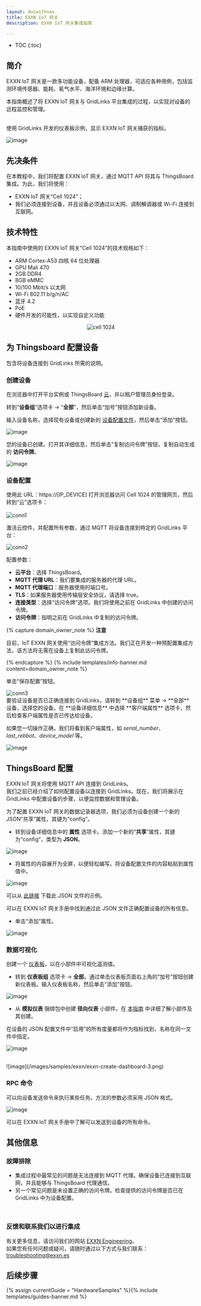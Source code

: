 ```yaml
---
layout: docwithnav
title: EXXN IoT 网关
description: EXXN IoT 网关集成指南

---
```


* TOC
{:toc}

## 简介

EXXN IoT 网关是一款多功能设备，配备 ARM 处理器，可适应各种用例，包括监测环境传感器、能耗、氡气水平、海洋环境和边缘计算。

本指南概述了将 EXXN IoT 网关与 GridLinks 平台集成的过程，以实现对设备的远程监控和管理。

<br>
使用 GridLinks 开发的仪表板示例，显示 EXXN IoT 网关捕获的指标。

![image](/images/samples/exxn/ennx-dashboard.png)

## 先决条件

在本教程中，我们将配置 EXXN IoT 网关，通过 MQTT API 将其与 ThingsBoard 集成。为此，我们将使用：

- EXXN IoT 网关“Cell 1024”；
- 我们必须连接到设备，并且设备必须通过以太网、调制解调器或 Wi-Fi 连接到互联网。

## 技术特性
本指南中使用的 EXXN IoT 网关“Cell 1024”的技术规格如下：
* ARM Cortex-A53 四核 64 位处理器
* GPU Mali 470
* 2GB DDR4
* 8GB eMMC
* 10/100 Mbit/s 以太网
* Wi-Fi 802.11 b/g/n/AC
* 蓝牙 4.2
* PoE
* 硬件开发的可能性，以实现自定义功能

<p align="center">
   <img src="/images/samples/exxn/cell_1024.jpg" alt="cell 1024">
</p>

## 为 Thingsboard 配置设备

包含将设备连接到 GridLinks 所需的说明。

### 创建设备

在浏览器中打开平台实例或 ThingsBoard [云](https://thingsboard.cloud/)，并以租户管理员身份登录。

转到“**设备组**”选项卡 -> “**全部**”，然后单击“加号”按钮添加新设备。

输入设备名称，选择现有设备或创建新的 [设备配置文件](https://thingsboard.io/docs/user-guide/device-profiles/)，然后单击“添加”按钮。

![image](/images/samples/exxn/exxn-create-device-cell-1.png)

您的设备已创建。打开其详细信息，然后单击“复制访问令牌”按钮，复制自动生成的 **访问令牌**。

![image](/images/samples/exxn/exxn-create-device-cell-2.png)

### 设备配置

使用此 URL：https://[IP_DEVICE] 打开浏览器访问 Cell 1024 的管理网页，然后转到“云”选项卡：
<br>
<br>
  <img src="/images/samples/exxn/conn1.png" alt="conn1">

激活云控件，并配置所有参数，通过 MQTT 将设备连接到特定的 GridLinks 平台：

<img src="/images/samples/exxn/conn2.png" alt="conn2">

配置参数：
- **云平台**：选择 ThingsBoard。
- **MQTT 代理 URL**：我们要集成的服务器的代理 URL。
- **MQTT 代理端口**：服务器使用的端口号。
- **TLS**：如果服务器使用传输层安全协议，请选择 true。
- **连接类型**：选择“访问令牌”选项。我们将使用之前在 GridLinks 中创建的访问令牌。
- **访问令牌**：指明之前在 GridLinks 中复制的访问令牌。

{% capture domain_owner_note %}
**注意**

目前，IoT EXXN 网关使用“访问令牌”集成方法。我们正在开发一种预配置集成方法，该方法将无需在设备上复制此访问令牌。

{% endcapture %}
{% include templates/info-banner.md content=domain_owner_note %}

单击“保存配置”按钮。

<img src="/images/samples/exxn/conn3.png" alt="conn3">

<br>
要验证设备是否已正确连接到 GridLinks，请转到 **设备组** 菜单 -> **全部** 设备，选择您的设备。在 **设备详细信息** 中选择 **客户端属性** 选项卡，然后检查客户端属性是否已传达给设备。

如果您一切操作正确，我们将看到客户端属性，如 *serial_number*、*last_rebbot*、*device_model* 等。

![image](/images/samples/exxn/exxn-client-attributes-device-1.png)

## ThingsBoard 配置

EXXN IoT 网关将使用 MQTT API 连接到 GridLinks。 <br>
我们之前已经介绍了如何配置设备以连接到 GridLinks。现在，我们将展示在 GridLinks 中配置设备的步骤，以便监控数据和管理设备。

为了配置 EXXN IoT 网关的数据记录器选项，我们必须为设备创建一个新的 JSON“共享”属性，其键为“config”。

- 转到设备详细信息中的 **属性** 选项卡。添加一个新的“**共享**”属性，其键为“config”，类型为 **JSON**。

![image](/images/samples/exxn/exxn-shared-attributes-device-1.png)

- 将属性的内容展开为全屏，以便轻松编写。将设备配置文件的内容粘贴到属性值中。

![image](/images/samples/exxn/ennx-config-json.png)

可以从 [此链接](/docs/samples/exxn/resources/config.json) 下载此 JSON 文件的示例。

可以在 EXXN IoT 网关手册中找到通过此 JSON 文件正确配置设备的所有信息。

- 单击“添加”属性。

![image](/images/samples/exxn/exxn-shared-attributes-device-2.png)

### 数据可视化

创建一个 [仪表板](https://thingsboard.io/docs/pe/user-guide/dashboards/)，以在小部件中可视化遥测值。

- 转到 **仪表板组** 选项卡 -> **全部**。通过单击仪表板页面右上角的“加号”按钮创建新仪表板。输入仪表板名称，然后单击“添加”按钮。

![image](/images/samples/exxn/exxn-create-dashboard-1.png)

- 从 **模拟仪表** 捆绑包中创建 **径向仪表** 小部件。在 [本指南](https://thingsboard.io/docs/pe/user-guide/dashboards/#widgets) 中详细了解小部件及其创建。

在设备的 JSON 配置文件中“启用”的所有度量都将作为指标找到，名称在同一文件中指定。

![image](/images/samples/exxn/exxn-create-dashboard-2.png)

<br>
![image](/images/samples/exxn/exxn-create-dashboard-3.png)

### RPC 命令

可以向设备发送命令来执行某些任务。方法的参数必须采用 JSON 格式。

![image](/images/samples/exxn/exxn-rpc-button.png)

可以在 EXXN IoT 网关手册中了解可以发送到设备的所有命令。

## 其他信息

### 故障排除
- 集成过程中最常见的问题是无法连接到 MQTT 代理。确保设备已连接到互联网，并且能够与 ThingsBoard 代理通信。
- 另一个常见问题是未设置正确的访问令牌。检查提供的访问令牌是否已在 GridLinks 中为设备配置。

<br>

### 反馈和联系我们以进行集成

有关更多信息，请访问我们的网站 [EXXN Engineering](http://exxn.es/en/)。
<br>
如果您有任何问题或疑问，请随时通过以下方式与我们联系：[troubleshooting@exxn.es](mailto://troubleshooting@exxn.es)

## 后续步骤

{% assign currentGuide = "HardwareSamples" %}{% include templates/guides-banner.md %}